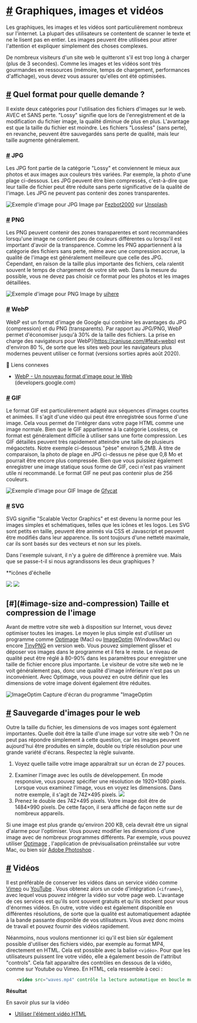 [#](#graphiques-images-vidéos) Graphiques, images et vidéos
======================================================

Les graphiques, les images et les vidéos sont particulièrement nombreux sur l'internet. La plupart des utilisateurs se contentent de scanner le texte et ne le lisent pas en entier. Les images peuvent être utilisées pour attirer l'attention et expliquer simplement des choses complexes.

De nombreux visiteurs d'un site web le quitteront s'il est trop long à charger (plus de 3 secondes). Comme les images et les vidéos sont très gourmandes en ressources (mémoire, temps de chargement, performances d'affichage), vous devez vous assurer qu'elles ont été optimisées.

[#](#quel-format-pour-quelle-demande) Quel format pour quelle demande ?
--------------------------------------------------------------------------------------------

Il existe deux catégories pour l'utilisation des fichiers d'images sur le web. AVEC et SANS perte. "Lossy" signifie que lors de l'enregistrement et de la modification du fichier image, la qualité diminue de plus en plus. L'avantage est que la taille du fichier est moindre. Les fichiers "Lossless" (sans perte), en revanche, peuvent être sauvegardés sans perte de qualité, mais leur taille augmente généralement.

### [#](#jpg) JPG

Les JPG font partie de la catégorie "Lossy" et conviennent le mieux aux photos et aux images aux couleurs très variées. Par exemple, la photo d'une plage ci-dessous. Les JPG peuvent être bien compressés, c'est-à-dire que leur taille de fichier peut être réduite sans perte significative de la qualité de l'image. Les JPG ne peuvent pas contenir des zones transparentes.

![Exemple d'image pour JPG](https://github.com/inetis-ch/viscom-cie1/raw/main/asset/img/beach.4840d506.jpg) Image par [Fezbot2000](https://unsplash.com/photos/5brvJbR1Pn8) sur [Unsplash](https://unsplash.com/photos/5brvJbR1Pn8)

### [#](#png) PNG

Les PNG peuvent contenir des zones transparentes et sont recommandées lorsqu'une image ne contient peu de couleurs différentes ou lorsqu'il est important d'avoir de la transparence. Comme les PNG appartiennent à la catégorie des fichiers sans perte, même avec une compression accrue, la qualité de l'image est généralement meilleure que celle des JPG. Cependant, en raison de la taille plus importante des fichiers, cela ralentit souvent le temps de chargement de votre site web. Dans la mesure du possible, vous ne devez pas choisir ce format pour les photos et les images détaillées.
 
![Exemple d'image pour PNG](https://github.com/inetis-ch/viscom-cie1/raw/main/asset/img/beach_transparent.4c5bdf94.png)
Image by [uihere](https://www.uihere.com/free-cliparts/sea-wind-wave-clip-art-sea-and-wave-transparent-png-clip-art-image-1004346)


### [#](#webp) WebP

WebP est un format d'image de Google qui combine les avantages du JPG (compression) et du PNG (transparents). Par rapport au JPG/PNG, WebP permet d'économiser jusqu'à 30% de la taille des fichiers. La prise en charge des navigateurs pour WebP](https://caniuse.com/#feat=webp) est d'environ 80 %, de sorte que les sites web pour les navigateurs plus modernes peuvent utiliser ce format (versions sorties après août 2020).

:link: Liens connexes

* [WebP - Un nouveau format d'image pour le Web](https://developers.google.com/speed/webp) (developers.google.com)

### [#](#gif) GIF

Le format GIF est particulièrement adapté aux séquences d'images courtes et animées. Il s'agit d'une vidéo qui peut être enregistrée sous forme d'une image. Cela vous permet de l'intégrer dans votre page HTML comme une image normale. Bien que le GIF appartienne à la catégorie Lossless, ce format est généralement difficile à utiliser sans une forte compression. Les GIF détaillés peuvent très rapidement atteindre une taille de plusieurs mégaoctets. Notre exemple ci-dessous "pèse" environ 5,2MB. À titre de comparaison, la photo de plage en JPG ci-dessus ne pèse que 0,8 Mo et pourrait être encore plus compressée. Bien que vous puissiez également enregistrer une image statique sous forme de GIF, ceci n'est pas vraiment utile ni recommandé. Le format GIF ne peut pas contenir plus de 256 couleurs.

![Exemple d'image pour GIF](https://github.com/inetis-ch/viscom-cie1/raw/main/asset/img/beach_animated.a5a5c07d.gif) 
Image de [Gfycat](https://gfycat.com/blandseparateamericanpainthorse)

### [#](#svg) SVG

SVG signifie "Scalable Vector Graphics" et est devenu la norme pour les images simples et schématiques, telles que les icônes et les logos. Les SVG sont petits en taille, peuvent être animés via CSS et Javascript et peuvent être modifiés dans leur apparence. Ils sont toujours d'une netteté maximale, car ils sont basés sur des vecteurs et non sur les pixels.

Dans l'exemple suivant, il n'y a guère de différence à première vue. Mais que se passe-t-il si nous agrandissons les deux graphiques ?


 **icônes d'échelle

![](https://github.com/inetis-ch/viscom-cie1/raw/main/asset/img/paella.88d9f40f.png) ![](https://github.com/inetis-ch/viscom-cie1/raw/main/asset/img/paella.214f7faf.svg)

  

[#](#image-size and-compression) Taille et compression de l'image
-----------------------------------------------------------------

Avant de mettre votre site web à disposition sur Internet, vous devez optimiser toutes les images. Le moyen le plus simple est d'utiliser un programme comme [Optimage](https://optimage.app/) (Mac) ou [ImageOptim](https://imageoptim.com) (Windows/Mac) ou encore [TinyPNG](https://tinypng.com) en version web. Vous pouvez simplement glisser et déposer vos images dans le programme et il fera le reste. Le niveau de qualité peut être réglé à 80-90% dans les paramètres pour enregistrer une taille de fichier encore plus importante. Le visiteur de votre site web ne le voit généralement pas, donc une qualité d'image inférieure n'est pas un inconvénient. Avec Optimage, vous pouvez en outre définir que les dimensions de votre image doivent également être réduites.

![ImageOptim](https://github.com/inetis-ch/viscom-cie1/raw/main/asset/img/imageoptim.7c673724.png) Capture d'écran du programme "ImageOptim

[#](#save-images-for-the-web) Sauvegarde d'images pour le web
---------------------------------------------------------------

Outre la taille du fichier, les dimensions de vos images sont également importantes. Quelle doit être la taille d'une image sur votre site web ? On ne peut pas répondre simplement à cette question, car les images peuvent aujourd'hui être produites en simple, double ou triple résolution pour une grande variété d'écrans. Respectez la règle suivante.

1) Voyez quelle taille votre image apparaîtrait sur un écran de 27 pouces.
2. Examiner l'image avec les outils de développement. En mode responsive, vous pouvez spécifier une résolution de 1920×1080 pixels. Lorsque vous examinez l'image, vous en voyez les dimensions. Dans notre exemple, il s'agit de 742×495 pixels. ![](https://github.com/inetis-ch/viscom-cie1/raw/main/asset/img/findimagesize.cf32f385.png)
3. Prenez le double des 742×495 pixels. Votre image doit être de 1484×990 pixels. De cette façon, il sera affiché de façon nette sur de nombreux appareils.

Si une image est plus grande qu'environ 200 KB, cela devrait être un signal d'alarme pour l'optimiser. Vous pouvez modifier les dimensions d'une image avec de nombreux programmes différents. Par exemple, vous pouvez utiliser [Optimage](https://optimage.app/) , l'application de prévisualisation préinstallée sur votre Mac, ou bien sûr [Adobe Photoshop](https://adobe.com/photoshop) .

[#](#videos) Vidéos
-------------------

Il est préférable de conserver les vidéos dans un service vidéo comme [Vimeo](https://vimeo.com) ou [YouTube](https://youtube.com) . Vous obtenez alors un code d'intégration (`<iframe>`), avec lequel vous pouvez intégrer la vidéo sur votre page web. L'avantage de ces services est qu'ils sont souvent gratuits et qu'ils stockent pour vous d'énormes vidéos. En outre, votre vidéo est également disponible en différentes résolutions, de sorte que la qualité est automatiquement adaptée à la bande passante disponible de vos utilisateurs. Vous avez donc moins de travail et pouvez fournir des vidéos rapidement.

Néanmoins, nous voulons mentionner ici qu'il est bien sûr également possible d'utiliser des fichiers vidéo, par exemple au format MP4, directement en HTML. Cela est possible avec la balise `<vidéo>`. Pour que les utilisateurs puissent lire votre vidéo, elle a également besoin de l'attribut "controls". Cela fait apparaître des contrôles en dessous de la vidéo, comme sur Youtube ou Vimeo. En HTML, cela ressemble à ceci :

```html
    <video src="waves.mp4" contrôle la lecture automatique en boucle muette></video>
```    

**Résultat**

En savoir plus sur la vidéo

* [Utiliser l'élément vidéo HTML](https://developer.mozilla.org/de/docs/Web/HTML/Element/video)

